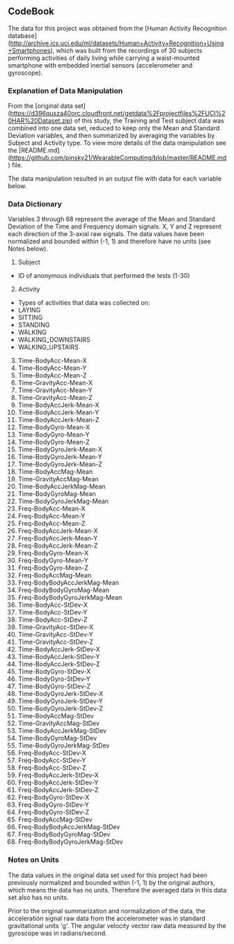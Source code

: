 
## CodeBook

The data for this project was obtained from the [Human Activity Recognition database] (http://archive.ics.uci.edu/ml/datasets/Human+Activity+Recognition+Using+Smartphones), which was built from the recordings of 30 subjects performing activities of daily living while carrying a waist-mounted smartphone with embedded inertial sensors (accelerometer and gyroscope).

### Explanation of Data Manipulation

From the [original data set] (https://d396qusza40orc.cloudfront.net/getdata%2Fprojectfiles%2FUCI%20HAR%20Dataset.zip) of this study, the Training and Test subject data was combined into one data set, reduced to keep only the Mean and Standard Deviation variables, and then summarized by averaging the variables by Subject and Activity type. To view more details of the data manipulation see the [README.md] (https://github.com/pinsky21/WearableComputing/blob/master/README.md) file.

The data manipulation resulted in an output file with data for each variable below.

### Data Dictionary

Variables 3 through 68 represent the average of the Mean and Standard Deviation of the Time and Frequency domain signals. X, Y and Z represent each direction of the 3-axial raw signals. The data values have been normalized and bounded within (-1, 1) and therefore have no units (see Notes below). 

1. Subject
  - ID of anonymous individuals that performed the tests (1-30)
2. Activity
  - Types of activities that data was collected on:
  - LAYING
  - SITTING
  - STANDING
  - WALKING
  - WALKING_DOWNSTAIRS
  - WALKING_UPSTAIRS
3. Time-BodyAcc-Mean-X
4. Time-BodyAcc-Mean-Y
5. Time-BodyAcc-Mean-Z
6. Time-GravityAcc-Mean-X
7. Time-GravityAcc-Mean-Y
8. Time-GravityAcc-Mean-Z
9. Time-BodyAccJerk-Mean-X
10. Time-BodyAccJerk-Mean-Y
11. Time-BodyAccJerk-Mean-Z
12. Time-BodyGyro-Mean-X
13. Time-BodyGyro-Mean-Y
14. Time-BodyGyro-Mean-Z
15. Time-BodyGyroJerk-Mean-X
16. Time-BodyGyroJerk-Mean-Y
17. Time-BodyGyroJerk-Mean-Z
18. Time-BodyAccMag-Mean
19. Time-GravityAccMag-Mean
20. Time-BodyAccJerkMag-Mean
21. Time-BodyGyroMag-Mean
22. Time-BodyGyroJerkMag-Mean
23. Freq-BodyAcc-Mean-X
24. Freq-BodyAcc-Mean-Y
25. Freq-BodyAcc-Mean-Z
26. Freq-BodyAccJerk-Mean-X
27. Freq-BodyAccJerk-Mean-Y
28. Freq-BodyAccJerk-Mean-Z
29. Freq-BodyGyro-Mean-X
30. Freq-BodyGyro-Mean-Y
31. Freq-BodyGyro-Mean-Z
32. Freq-BodyAccMag-Mean
33. Freq-BodyBodyAccJerkMag-Mean
34. Freq-BodyBodyGyroMag-Mean
35. Freq-BodyBodyGyroJerkMag-Mean
36. Time-BodyAcc-StDev-X
37. Time-BodyAcc-StDev-Y
38. Time-BodyAcc-StDev-Z
39. Time-GravityAcc-StDev-X
40. Time-GravityAcc-StDev-Y
41. Time-GravityAcc-StDev-Z
42. Time-BodyAccJerk-StDev-X
43. Time-BodyAccJerk-StDev-Y
44. Time-BodyAccJerk-StDev-Z
45. Time-BodyGyro-StDev-X
46. Time-BodyGyro-StDev-Y
47. Time-BodyGyro-StDev-Z
48. Time-BodyGyroJerk-StDev-X
49. Time-BodyGyroJerk-StDev-Y
50. Time-BodyGyroJerk-StDev-Z
51. Time-BodyAccMag-StDev
52. Time-GravityAccMag-StDev
53. Time-BodyAccJerkMag-StDev
54. Time-BodyGyroMag-StDev
55. Time-BodyGyroJerkMag-StDev
56. Freq-BodyAcc-StDev-X
57. Freq-BodyAcc-StDev-Y
58. Freq-BodyAcc-StDev-Z
59. Freq-BodyAccJerk-StDev-X
60. Freq-BodyAccJerk-StDev-Y
61. Freq-BodyAccJerk-StDev-Z
62. Freq-BodyGyro-StDev-X
63. Freq-BodyGyro-StDev-Y
64. Freq-BodyGyro-StDev-Z
65. Freq-BodyAccMag-StDev
66. Freq-BodyBodyAccJerkMag-StDev
67. Freq-BodyBodyGyroMag-StDev
68. Freq-BodyBodyGyroJerkMag-StDev

### Notes on Units

The data values in the original data set used for this project had been previously normalized and bounded within (-1, 1) by the original authors, which means the data has no units. Therefore the averaged data in this data set also has no units.

Prior to the original summarization and normalization of the data, the acceleration signal raw data from the accelerometer was in standard gravitational units 'g'. The angular velocity vector raw data measured by the gyroscope was in radians/second.


